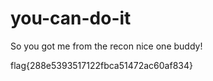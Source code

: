 # you-can-do-it



So you got me from the recon nice one buddy!

flag{288e5393517122fbca51472ac60af834}
